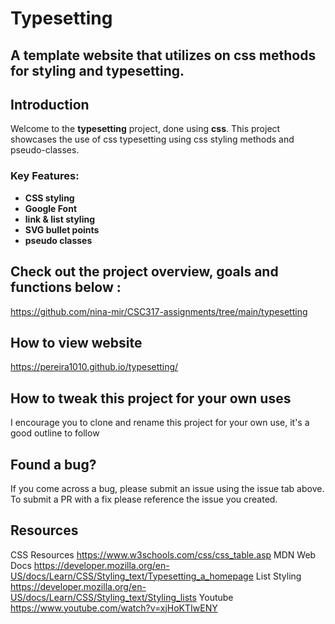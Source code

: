 # Typesetting

## A template website that utilizes on css methods for styling and typesetting. 

## Introduction

Welcome to the **typesetting** project, done using **css**. This project showcases the use of css typesetting using css styling methods and pseudo-classes.

### Key Features:
- **CSS styling**
- **Google Font**
- **link & list styling**
- **SVG bullet points**
- **pseudo classes**

## Check out the project overview, goals and functions below :
https://github.com/nina-mir/CSC317-assignments/tree/main/typesetting

## How to view website
https://pereira1010.github.io/typesetting/

## How to tweak this project for your own uses
I encourage you to clone and rename this project for your own use, it's a good outline to follow

## Found a bug?
If you come across a bug, please submit an issue using the issue tab above. To submit a PR with a fix please reference the issue you created.

## Resources
CSS Resources https://www.w3schools.com/css/css_table.asp
MDN Web Docs https://developer.mozilla.org/en-US/docs/Learn/CSS/Styling_text/Typesetting_a_homepage
List Styling https://developer.mozilla.org/en-US/docs/Learn/CSS/Styling_text/Styling_lists
Youtube https://www.youtube.com/watch?v=xjHoKTIwENY


